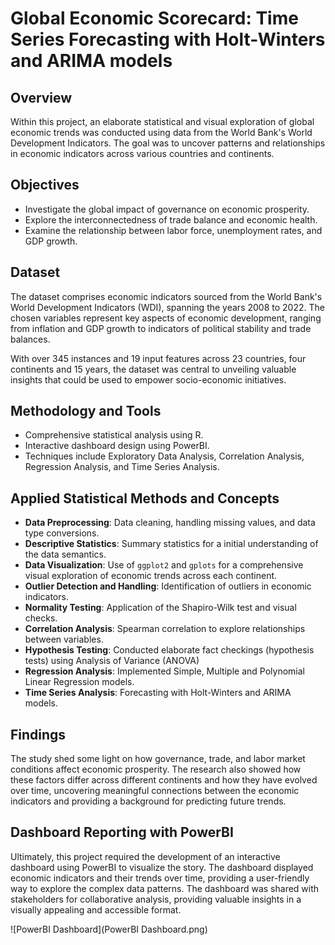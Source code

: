 # Global Economic Scorecard: Time Series Forecasting with Holt-Winters and ARIMA models

## Overview
Within this project, an elaborate statistical and visual exploration of global economic trends was conducted using data from the World Bank's World Development Indicators. The goal was to uncover patterns and relationships in economic indicators across various countries and continents.

## Objectives
- Investigate the global impact of governance on economic prosperity.
- Explore the interconnectedness of trade balance and economic health.
- Examine the relationship between labor force, unemployment rates, and GDP growth.

## Dataset
The dataset comprises economic indicators sourced from the World Bank's World Development Indicators (WDI), spanning the years 2008 to 2022. The chosen variables represent key aspects of economic development, ranging from inflation and GDP growth to indicators of political stability and trade balances. 

With over 345 instances and 19 input features across 23 countries, four continents and 15 years, the dataset was central to unveiling valuable insights that could be used to empower socio-economic initiatives.

## Methodology and Tools
- Comprehensive statistical analysis using R.
- Interactive dashboard design using PowerBI.
- Techniques include Exploratory Data Analysis, Correlation Analysis, Regression Analysis, and Time Series Analysis.


## Applied Statistical Methods and Concepts
- **Data Preprocessing**: Data cleaning, handling missing values, and data type conversions.
- **Descriptive Statistics**: Summary statistics for a initial understanding of the data semantics.
- **Data Visualization**: Use of `ggplot2` and `gplots` for a comprehensive visual exploration of economic trends across each continent.
- **Outlier Detection and Handling**: Identification of outliers in economic indicators.
- **Normality Testing**: Application of the Shapiro-Wilk test and visual checks.
- **Correlation Analysis**: Spearman correlation to explore relationships between variables.
- **Hypothesis Testing**: Conducted elaborate fact checkings (hypothesis tests) using Analysis of Variance (ANOVA)
- **Regression Analysis**: Implemented Simple, Multiple and Polynomial Linear Regression models.
- **Time Series Analysis**: Forecasting with Holt-Winters and ARIMA models.

## Findings
The study shed some light on how governance, trade, and labor market conditions affect economic prosperity. The research also showed how these factors differ across different continents and how they have evolved over time, uncovering meaningful connections between the economic indicators and providing a background for predicting future trends.


## Dashboard Reporting with PowerBI
Ultimately, this project required the development of an interactive dashboard using PowerBI to visualize the story. The dashboard displayed economic indicators and their trends over time, providing a user-friendly way to explore the complex data patterns. The dashboard was shared with stakeholders for collaborative analysis, providing valuable insights in a visually appealing and accessible format.

![PowerBI Dashboard](PowerBI Dashboard.png)



